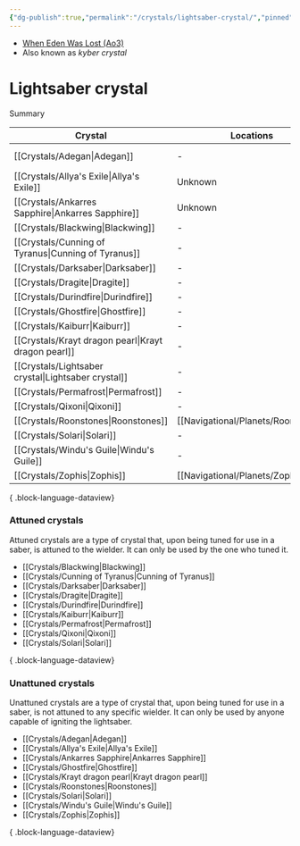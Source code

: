 ```yaml
---
{"dg-publish":true,"permalink":"/crystals/lightsaber-crystal/","pinned":true,"tags":["fauna","crystal"],"dgShowBacklinks":false,"dgShowLocalGraph":false,"dgShowToc":false,"noteIcon":"saber1"}
---
```


- [When Eden Was Lost (Ao3)](https://archiveofourown.org/works/19334440/chapters/45992584)
- Also known as *kyber crystal*
# Lightsaber crystal

Summary

| Crystal                                                | Locations                              | Colors      | Attunement |
| ------------------------------------------------------ | -------------------------------------- | ----------- | ---------- |
| [[Crystals/Adegan\|Adegan]]                         | \-                                     | Blue, green | Unattuned  |
| [[Crystals/Allya's Exile\|Allya's Exile]]           | Unknown                                | Red         | Unattuned  |
| [[Crystals/Ankarres Sapphire\|Ankarres Sapphire]]   | Unknown                                | Dark blue   | Unattuned  |
| [[Crystals/Blackwing\|Blackwing]]                   | \-                                     | Black       | Attuned    |
| [[Crystals/Cunning of Tyranus\|Cunning of Tyranus]] | \-                                     | \-          | Attuned    |
| [[Crystals/Darksaber\|Darksaber]]                   | \-                                     | \-          | Attuned    |
| [[Crystals/Dragite\|Dragite]]                       | \-                                     | \-          | Attuned    |
| [[Crystals/Durindfire\|Durindfire]]                 | \-                                     | \-          | Attuned    |
| [[Crystals/Ghostfire\|Ghostfire]]                   | \-                                     | \-          | Unattuned  |
| [[Crystals/Kaiburr\|Kaiburr]]                       | \-                                     | \-          | Attuned    |
| [[Crystals/Krayt dragon pearl\|Krayt dragon pearl]] | \-                                     | \-          | Unattuned  |
| [[Crystals/Lightsaber crystal\|Lightsaber crystal]] | \-                                     | \-          | \-         |
| [[Crystals/Permafrost\|Permafrost]]                 | \-                                     | \-          | Attuned    |
| [[Crystals/Qixoni\|Qixoni]]                         | \-                                     | \-          | Attuned    |
| [[Crystals/Roonstones\|Roonstones]]                 | [[Navigational/Planets/Roon\|Roon]] | White       | Unattuned  |
| [[Crystals/Solari\|Solari]]                         | \-                                     | \-          | Attuned    |
| [[Crystals/Windu's Guile\|Windu's Guile]]           | \-                                     | \-          | Unattuned  |
| [[Crystals/Zophis\|Zophis]]                         | [[Navigational/Planets/Zoph\|Zoph]] | \-          | Unattuned  |

{ .block-language-dataview}
### Attuned crystals
Attuned crystals are a type of crystal that, upon being tuned for use in a saber, is attuned to the wielder. It can only be used by the one who tuned it. 
- [[Crystals/Blackwing\|Blackwing]]
- [[Crystals/Cunning of Tyranus\|Cunning of Tyranus]]
- [[Crystals/Darksaber\|Darksaber]]
- [[Crystals/Dragite\|Dragite]]
- [[Crystals/Durindfire\|Durindfire]]
- [[Crystals/Kaiburr\|Kaiburr]]
- [[Crystals/Permafrost\|Permafrost]]
- [[Crystals/Qixoni\|Qixoni]]
- [[Crystals/Solari\|Solari]]

{ .block-language-dataview}
### Unattuned crystals
Unattuned crystals are a type of crystal that, upon being tuned for use in a saber, is not attuned to any specific wielder. It can only be used by anyone capable of igniting the lightsaber. 
- [[Crystals/Adegan\|Adegan]]
- [[Crystals/Allya's Exile\|Allya's Exile]]
- [[Crystals/Ankarres Sapphire\|Ankarres Sapphire]]
- [[Crystals/Ghostfire\|Ghostfire]]
- [[Crystals/Krayt dragon pearl\|Krayt dragon pearl]]
- [[Crystals/Roonstones\|Roonstones]]
- [[Crystals/Solari\|Solari]]
- [[Crystals/Windu's Guile\|Windu's Guile]]
- [[Crystals/Zophis\|Zophis]]

{ .block-language-dataview}
